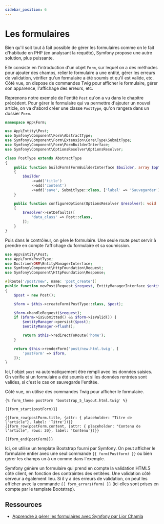 ```yaml
---
sidebar_position: 6
---
```


# Les formulaires

Bien qu'il soit tout à fait possible de gérer les formulaires comme on le fait d'habitude en PHP (en analysant la requête), Symfony propose une autre solution, plus puissante.

Elle consiste en l'introduction d'un objet ```Form```, sur lequel on a des méthodes pour ajouter des champs, relier le formulaire a une entité, gérer les erreurs de validation, vérifier qu'un formulaire a été soumis et qu'il est valide, etc. Côté vue, on dispose de commandes Twig pour afficher le formulaire, gérer son apparence, l'affichage des erreurs, etc.

Reprenons notre exemple de l'entité ```Post``` qu'on a vu dans le chapitre précédent. Pour gérer le formulaire qui va permettre d'ajouter un nouvel article, on va d'abord créer une classe ```PostType```, qu'on rangera dans un dossier ```Form```.

```php
namespace App\Form;

use App\Entity\Post;
use Symfony\Component\Form\AbstractType;
use Symfony\Component\Form\Extension\Core\Type\SubmitType;
use Symfony\Component\Form\FormBuilderInterface;
use Symfony\Component\OptionsResolver\OptionsResolver;

class PostType extends AbstractType
{
    public function buildForm(FormBuilderInterface $builder, array $options): void
    {
        $builder
            ->add('title')
            ->add('content')
            ->add('save', SubmitType::class, ['label' => 'Sauvegarder']);
    }

    public function configureOptions(OptionsResolver $resolver): void
    {
        $resolver->setDefaults([
            'data_class' => Post::class,
        ]);
    }
}
```

Puis dans le contrôleur, on gère le formulaire. Une seule route peut servir à prendre en compte l'affichage du formulaire et sa soumission.

```php
use App\Entity\Post;
use App\Form\PostType;
use Doctrine\ORM\EntityManagerInterface;
use Symfony\Component\HttpFoundation\Request;
use Symfony\Component\HttpFoundation\Response;

#[Route('/post/new', name: 'post_create')]
public function newPost(Request $request, EntityManagerInterface $entityManager): Response
{
    $post = new Post();

    $form = $this->createForm(PostType::class, $post);

    $form->handleRequest($request);
    if ($form->isSubmitted() && $form->isValid()) {
        $entityManager->persist($post);
        $entityManager->flush();

        return $this->redirectToRoute('home');
    }

    return $this->renderForm('post/new.html.twig', [
        'postForm' => $form,
    ]);
}
```

Ici, l'objet ```post``` va automatiquement être rempli avec les données saisies. On vérifie si un formulaire a été soumis et si les données rentrées sont valides, si c'est le cas on sauvegarde l'entitée.

Côté vue, on utilise des commandes Twig pour afficher le formulaire.

```twig
{% form_theme postForm 'bootstrap_5_layout.html.twig' %}

{{form_start(postForm)}}

{{form_row(postForm.title, {attr: { placeholder: "Titre de l'article"}, label: 'Titre'})}}
{{form_row(postForm.content, {attr: { placeholder: "Contenu de l'article", rows: 20}, label: 'Contenu'})}}

{{form_end(postForm)}}
```

Ici, on utilise un template Bootstrap fourni par Symfony. On peut afficher le formulaire entier avec une seul commande ```{{ form(Postform) }}``` ou bien gérer les champs un à un comme dans l'exemple. 

Symfony génère un formulaire qui prend en compte la validation HTML5 côté client, en fonction des contraintes des entitées. Une validation côté serveur a également lieu. Si il y a des erreurs de validation, on peut les afficher avec la commande ```{{ form_errors(form) }}``` (ici elles sont prises en compte par le template Bootstrap).

## Ressources

* [Apprendre à gérer les formulaires avec Symfony par Lior Chamla](https://www.youtube.com/watch?v=_cgZheTv-FQ&ab_channel=LiorCHAMLA-WebDevelopMe)
